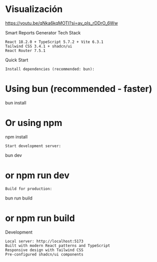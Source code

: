 
# Visualización
https://youtu.be/qNka6kqMOTI?si=av_pIs_rDDrO_6Ww

Smart Reports Generator
Tech Stack

    React 18.2.0 + TypeScript 5.7.2 + Vite 6.3.1
    Tailwind CSS 3.4.1 + shadcn/ui
    React Router 7.5.1

Quick Start

    Install dependencies (recommended: bun):

# Using bun (recommended - faster)
bun install

# Or using npm
npm install

    Start development server:

bun dev
# or npm run dev

    Build for production:

bun run build
# or npm run build

Development

    Local server: http://localhost:5173
    Built with modern React patterns and TypeScript
    Responsive design with Tailwind CSS
    Pre-configured shadcn/ui components
